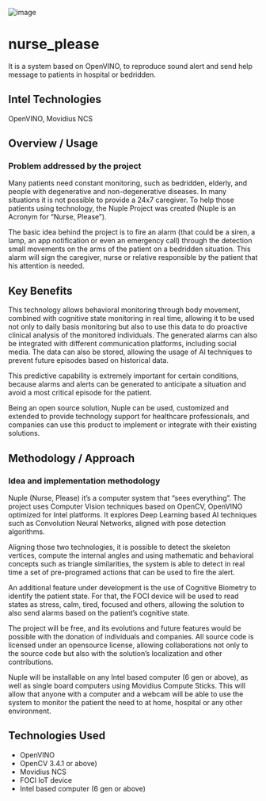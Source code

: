 ![image](https://github.com/cabelo/nurse_please/assets/675645/0c545667-7fa6-49ec-b64d-4f012a65c9ee)

# nurse_please
It is a system based on OpenVINO, to reproduce sound alert and send help message to patients in hospital or bedridden.

## Intel Technologies
OpenVINO, Movidius NCS

## Overview / Usage
### Problem addressed by the project

Many patients need constant monitoring, such as bedridden, elderly, and people with degenerative and non-degenerative diseases. In many situations it is not possible to provide a 24x7 caregiver. To help those patients using technology, the Nuple Project was created (Nuple is an Acronym for “Nurse, Please”).

The basic idea behind the project is to fire an alarm (that could be a siren, a lamp, an app notification or even an emergency call) through the detection small movements on the arms of the patient on a bedridden situation. This alarm will sign the caregiver, nurse or relative responsible by the patient that his attention is needed.

## Key Benefits

This technology allows behavioral monitoring through body movement, combined with cognitive state monitoring in real time, allowing it to be used not only to daily basis monitoring but also to use this data to do proactive clinical analysis of the monitored individuals. The generated alarms can also be integrated with different communication platforms, including social media. The data can also be stored, allowing the usage of AI techniques to prevent future episodes based on historical data.

This predictive capability is extremely important for certain conditions, because alarms and alerts can be generated to anticipate a situation and avoid a most critical episode for the patient.

Being an open source solution, Nuple can be used, customized and extended to provide technology support for healthcare professionals, and companies can use this product to implement or integrate with their existing solutions.

## Methodology / Approach
### Idea and implementation methodology

Nuple (Nurse, Please) it’s a computer system that “sees everything”. The project uses Computer Vision techniques based on OpenCV, OpenVINO optimized for Intel platforms. It explores Deep Learning based AI techniques such as Convolution Neural Networks, aligned with pose detection algorithms.

Aligning those two technologies, it is possible to detect the skeleton vertices, compute the internal angles and using mathematic and behavioral concepts such as triangle similarities, the system is able to detect in real time a set of pre-programed actions that can be used to fire the alert.

An additional feature under development is the use of Cognitive Biometry to identify the patient state. For that, the FOCI device will be used to read states as stress, calm, tired, focused and others, allowing the solution to also send alarms based on the patient’s cognitive state.

The project will be free, and its evolutions and future features would be possible with the donation of individuals and companies. All source code is licensed under an opensource license, allowing collaborations not only to the source code but also with the solution’s localization and other contributions.

Nuple will be installable on any Intel based computer (6 gen or above), as well as single board computers using Movidius Compute Sticks. This will allow that anyone with a computer and a webcam will be able to use the system to monitor the patient the need to at home, hospital or any other environment.

## Technologies Used
- OpenVINO
- OpenCV 3.4.1 or above)
- Movidius NCS
- FOCI IoT device
- Intel based computer (6 gen or above)
